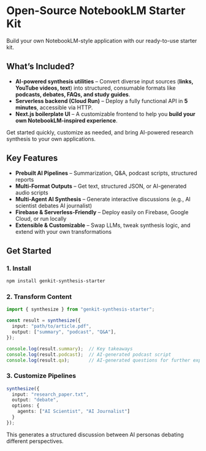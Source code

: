 # Open-Source NotebookLM Starter Kit  

Build your own NotebookLM-style application with our ready-to-use starter kit.  

## What’s Included?  
- **AI-powered synthesis utilities** – Convert diverse input sources (**links, YouTube videos, text**) into structured, consumable formats like **podcasts, debates, FAQs, and study guides**.  
- **Serverless backend (Cloud Run)** – Deploy a fully functional API in **5 minutes**, accessible via HTTP.  
- **Next.js boilerplate UI** – A customizable frontend to help you **build your own NotebookLM-inspired experience**.  

Get started quickly, customize as needed, and bring AI-powered research synthesis to your own applications.  

## Key Features  
- **Prebuilt AI Pipelines** – Summarization, Q&A, podcast scripts, structured reports  
- **Multi-Format Outputs** – Get text, structured JSON, or AI-generated audio scripts  
- **Multi-Agent AI Synthesis** – Generate interactive discussions (e.g., AI scientist debates AI journalist)  
- **Firebase & Serverless-Friendly** – Deploy easily on Firebase, Google Cloud, or run locally  
- **Extensible & Customizable** – Swap LLMs, tweak synthesis logic, and extend with your own transformations  

## Get Started  

### 1. Install  
```sh
npm install genkit-synthesis-starter
```

### 2. Transform Content
```ts
import { synthesize } from "genkit-synthesis-starter";

const result = synthesize({
  input: "path/to/article.pdf",
  output: ["summary", "podcast", "Q&A"],
});

console.log(result.summary);  // Key takeaways
console.log(result.podcast);  // AI-generated podcast script
console.log(result.qa);       // AI-generated questions for further exploration
```
### 3. Customize Pipelines
```ts
synthesize({
  input: "research_paper.txt",
  output: "debate",
  options: {
    agents: ["AI Scientist", "AI Journalist"]
  }
});
```
This generates a structured discussion between AI personas debating different perspectives.


